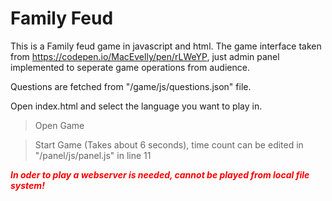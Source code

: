 # Family Feud
This is a Family feud game in javascript and html. The game interface taken from https://codepen.io/MacEvelly/pen/rLWeYP, just admin panel implemented to seperate game operations from audience.


Questions are fetched from "/game/js/questions.json" file.

Open index.html and select the language you want to play in.

> Open Game

> Start Game (Takes about 6 seconds), time count can be edited in "/panel/js/panel.js" in line 11

<span style="color:red">***In oder to play a webserver is needed, cannot be played from local file system!***</span>
